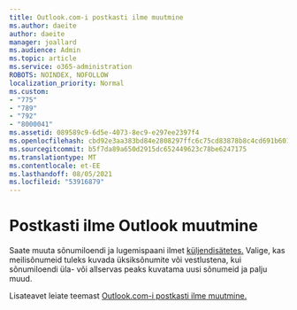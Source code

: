 ```yaml
---
title: Outlook.com-i postkasti ilme muutmine
ms.author: daeite
author: daeite
manager: joallard
ms.audience: Admin
ms.topic: article
ms.service: o365-administration
ROBOTS: NOINDEX, NOFOLLOW
localization_priority: Normal
ms.custom:
- "775"
- "789"
- "792"
- "8000041"
ms.assetid: 089589c9-6d5e-4073-8ec9-e297ee2397f4
ms.openlocfilehash: cbd92e3aa383bd84e2808297ffc6c75cd83878b8c4cd691b601af667f2110de2
ms.sourcegitcommit: b5f7da89a650d2915dc652449623c78be6247175
ms.translationtype: MT
ms.contentlocale: et-EE
ms.lasthandoff: 08/05/2021
ms.locfileid: "53916879"
---
```

# <a name="change-the-look-of-your-outlook-mailbox"></a>Postkasti ilme Outlook muutmine

Saate muuta sõnumiloendi ja lugemispaani ilmet [küljendisätetes.](https://outlook.live.com/mail/options/mail/layout) Valige, kas meilisõnumeid tuleks kuvada üksiksõnumite või vestlustena, kui sõnumiloendi üla- või allservas peaks kuvatama uusi sõnumeid ja palju muud.
  
Lisateavet leiate teemast [Outlook.com-i postkasti ilme muutmine.](https://support.office.com/article/b41c2ecb-f23c-42b3-b7f8-659646d5e58c?wt.mc_id=Office_Outlook_com_Alchemy)
